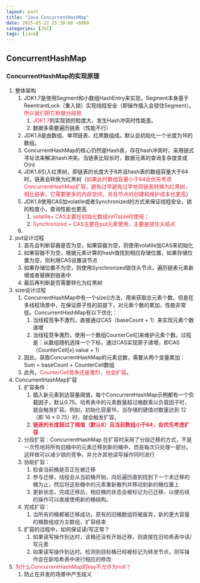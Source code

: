 ```yaml
---
layout: post
title: "Java ConcurrentHashMap"
date: 2025-05-22 15:30:00 +0800
categories: [JUC]
tags: [java]
---
```



## ConcurrentHashMap
### ConcurrentHashMap的实现原理
1. 整体架构
    1. JDK1.7是使用Segment和小数组HashEntry来实现，Segment本身基于ReentrantLock（重入锁）实现线程安全（即操作插入会锁住Segment）。<font style="color:#DF2A3F;">所以我们把它称做分段锁</font>
        1. <font style="color:#DF2A3F;">JDK1.7</font>的实现锁的粒度大，发生Hash冲突时性能差。
        2. 数据多需要遍历链表（性能不行）
    2. JDK1.8是由数组、单项链表、红黑数组成。默认会初始化一个长度为16的数组。
    3. ConcurrentHashMap的核心仍然是Hash表，存在hash冲突时，采用链式寻址法来解决hash冲突。当链表比较长时，数据元素的查询复杂度变成O(n)
    4. JDK1.8引入红黑树，即链表的长度大于8并且hash表的数组容量大于64时，链表会转换为红黑树（<font style="color:#DF2A3F;">如果此时数组容量小于64会优先考虑ConcurrentHashMap扩容，避免过早避免过早地将链表转换为红黑树，相比链表，它需要更多的内存空间，并且节点的创建和维护成本也更高</font>）
    5. JDK1.8使用CAS加volatile或者Synchronized的方式来保证线程安全，锁的粒度小，查询性能也更高
        1. <font style="color:#DF2A3F;">volatile+ CAS主要在初始化数组initTable时使用；</font>
        2. <font style="color:#DF2A3F;">Synchronized + CAS主要在put元素使用，主要是锁住头结点</font>
    6. 
2. put设计过程
    1. 首先会判断容器是否为空，如果容器为空，则使用volatile加CAS来初始化
    2. 如果容器不为空，根据元素计算的hash值找到相应存储位置，如果存储位置为空，则利用CAS设置该节点
    3. 如果存储位置不为空，则使用Synchronized锁住头节点，遍历链表元素新增或者替换到链表中
    4. 最后再判断是否需要转化为红黑树
3. size设计过程
    1. ConcurrentHashMap中有一个size()方法，用来获取总元素个数。但是在多线程场景中，在保证原子性的前提下，对元素个数的累加，性能非常低。ConcurrentHashMap有以下优化：
        1. 当线程竞争不激烈，直接通过CAS（baseCount + 1）来实现元素个数递增
        2. 当线程竞争激烈，使用一个数组CounterCell[]来维护元素个数。过程是：从数组随机选择一个下标，通过CAS实现原子递增，即CAS（CounterCell[x].value + 1）
    2. 因此，获取ConcurrentHashMap的元素总数，需要从两个变量累加：Sum = baseCount + CounterCell数组
    3. 此外，<font style="color:#DF2A3F;">CounterCell竞争还是激烈，也会扩容</font>。
4. ConcurrentHashMap扩容
    1. 扩容条件：
        1. 插入新元素到达容量阈值，每个ConcurrentHashMap示例都有一个负载因子，默认0.75。<font style="color:rgb(44, 44, 54);">哈希表中的元素数量超过桶数乘以负载因子时，就会触发扩容。例如，初始化容量16，当存储的键值对数量达到 12（即 16 * 0.75）时，就会触发扩容。</font>
        2. **<font style="color:#DF2A3F;">链表的长度超过了阈值（默认8）且当前数组小于64，会优先考虑扩容</font>**
    2. <font style="color:rgb(44, 44, 54);">分段扩容：</font>ConcurrentHashMap<font style="color:rgb(44, 44, 54);"> 在扩容时采用了分段迁移的方式，不是一次性地将所有旧桶中的元素迁移到新的桶中，而是每次只处理一部分。这样做可以减少锁的竞争，并允许其他读写操作同时进行</font>
    3. <font style="color:rgb(44, 44, 54);">协助扩容：</font>
        1. <font style="color:rgb(44, 44, 54);">检查当前桶是否正在被迁移</font>
        2. <font style="color:rgb(44, 44, 54);">参与迁移，线程会从当前桶开始，向后遍历直到找到下一个未迁移的桶为止，然后将这些桶中的元素重新散列并移动到新的桶位置上</font>
        3. <font style="color:rgb(44, 44, 54);">更新状态，完成迁移后，相应桶的状态会被标记为已迁移，以便后续的操作可以直接使用新的桶结构。</font>
    4. <font style="color:rgb(44, 44, 54);">完成扩容：</font>
        1. <font style="color:rgb(44, 44, 54);">当所有的桶都被迁移成功，原有的旧桶数组将被废弃，新的更大容量的桶数组成为主数组，扩容结束</font>
    5. 扩容的过程中，如何保证读/写正常？
        1. <font style="color:rgb(44, 44, 54);">如果</font>读写<font style="color:rgb(44, 44, 54);">操作到达时，该桶还没有开始迁移，则直接在旧哈希表中读/写元素</font>
        2. <font style="color:rgb(44, 44, 54);">如果</font>读写<font style="color:rgb(44, 44, 54);">操作到达时。检测到目标桶已经被标记为转发节点，则写操作会在新哈希表中进行相应的修改</font>
5. <font style="color:#DF2A3F;">为什么ConcurrentHashMap的key不允许为null？</font>
    1. 防止在并发的场景中产生歧义
